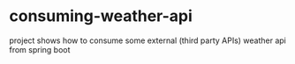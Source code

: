 # consuming-weather-api
project shows how to consume some external (third party APIs) weather api from spring boot
